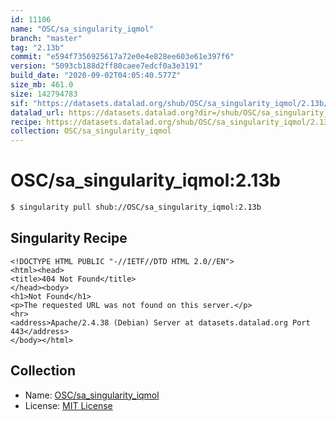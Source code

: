 ```yaml
---
id: 11106
name: "OSC/sa_singularity_iqmol"
branch: "master"
tag: "2.13b"
commit: "e594f7356925617a72e0e4e828ee603e61e397f6"
version: "5093cb188d2ff80caee7edcf0a3e3191"
build_date: "2020-09-02T04:05:40.577Z"
size_mb: 461.0
size: 142794783
sif: "https://datasets.datalad.org/shub/OSC/sa_singularity_iqmol/2.13b/2020-09-02-e594f735-5093cb18/5093cb188d2ff80caee7edcf0a3e3191.sif"
datalad_url: https://datasets.datalad.org?dir=/shub/OSC/sa_singularity_iqmol/2.13b/2020-09-02-e594f735-5093cb18/
recipe: https://datasets.datalad.org/shub/OSC/sa_singularity_iqmol/2.13b/2020-09-02-e594f735-5093cb18/Singularity
collection: OSC/sa_singularity_iqmol
---
```


# OSC/sa_singularity_iqmol:2.13b

```bash
$ singularity pull shub://OSC/sa_singularity_iqmol:2.13b
```

## Singularity Recipe

```singularity
<!DOCTYPE HTML PUBLIC "-//IETF//DTD HTML 2.0//EN">
<html><head>
<title>404 Not Found</title>
</head><body>
<h1>Not Found</h1>
<p>The requested URL was not found on this server.</p>
<hr>
<address>Apache/2.4.38 (Debian) Server at datasets.datalad.org Port 443</address>
</body></html>
```

## Collection

 - Name: [OSC/sa_singularity_iqmol](https://github.com/OSC/sa_singularity_iqmol)
 - License: [MIT License](https://api.github.com/licenses/mit)

